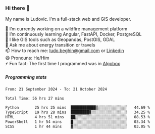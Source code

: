 ### Hi there 👋

My name is Ludovic. I'm a full-stack web and GIS developer.

 🔭 I’m currently working on a wildfire management platform<br/>
 🌱 I’m continuously learning Angular, FastAPI, Docker, PostgreSQL<br/>
 👯 I like GIS tools such as Geopandas, PostGIS, GDAL<br/>
 💬 Ask me about energy transition or travels<br/>
 📫 How to reach me: ludo.beghin@gmail.com or [Linkedin](https://www.linkedin.com/in/ludovic-beghin/)<br/>
 😄 Pronouns: He/Him<br/>
 ⚡ Fun fact: The first time I programmed was in [Algobox](https://fr.wikipedia.org/wiki/Algobox)<br/>

##### Programming stats
<!--START_SECTION:waka-->

```txt
From: 21 September 2024 - To: 21 October 2024

Total Time: 56 hrs 27 mins

Python       25 hrs 25 mins  ███████████▒░░░░░░░░░░░░░   44.69 %
TypeScript   19 hrs 28 mins  ████████▓░░░░░░░░░░░░░░░░   34.25 %
HTML         4 hrs 51 mins   ██░░░░░░░░░░░░░░░░░░░░░░░   08.53 %
PowerShell   1 hr 54 mins    █░░░░░░░░░░░░░░░░░░░░░░░░   03.34 %
SCSS         1 hr 44 mins    ▓░░░░░░░░░░░░░░░░░░░░░░░░   03.05 %
```

<!--END_SECTION:waka-->
